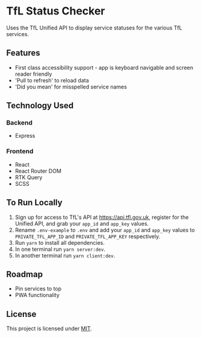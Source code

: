 # TfL Status Checker

Uses the TfL Unified API to display service statuses for the various TfL services.

## Features
- First class accessibility support - app is keyboard navigable and screen reader friendly
- 'Pull to refresh' to reload data
- 'Did you mean' for misspelled service names

## Technology Used

### Backend
- Express

### Frontend
- React
- React Router DOM
- RTK Query
- SCSS

## To Run Locally
1. Sign up for access to TfL's API at https://api.tfl.gov.uk, register for the Unified API, and grab your `app_id` and `app_key` values.
2. Rename `.env-example` to `.env` and add your `app_id` and `app_key` values to `PRIVATE_TFL_APP_ID` and `PRIVATE_TFL_APP_KEY` respectively.
3. Run `yarn` to install all dependencies.
4. In one terminal run `yarn server:dev`.
5. In another terminal run `yarn client:dev`.

## Roadmap
- Pin services to top
- PWA functionality

## License
This project is licensed under [MIT](https://opensource.org/license/mit/).
